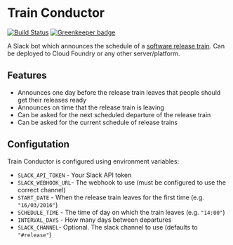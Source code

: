 # Train Conductor

[![Build Status](https://travis-ci.org/mastertinner/train-conductor.svg?branch=master)](https://travis-ci.org/mastertinner/train-conductor)
[![Greenkeeper badge](https://badges.greenkeeper.io/mastertinner/train-conductor.svg)](https://greenkeeper.io/)

A Slack bot which announces the schedule of a [software release train](https://en.wikipedia.org/wiki/Software_release_train). Can be deployed to Cloud Foundry or any other server/platform.

## Features

* Announces one day before the release train leaves that people should get their releases ready
* Announces on time that the release train is leaving
* Can be asked for the next scheduled departure of the release train
* Can be asked for the current schedule of release trains

## Configutation

Train Conductor is configured using environment variables:

* `SLACK_API_TOKEN` - Your Slack API token
* `SLACK_WEBHOOK_URL`- The webhook to use (must be configured to use the correct channel)
* `START_DATE` - When the release train leaves for the first time (e.g. `"16/03/2016"`)
* `SCHEDULE_TIME` - The time of day on which the train leaves (e.g. `"14:00"`)
* `INTERVAL_DAYS` - How many days between departures
* `SLACK_CHANNEL`- Optional. The slack channel to use (defaults to `"#release"`)
